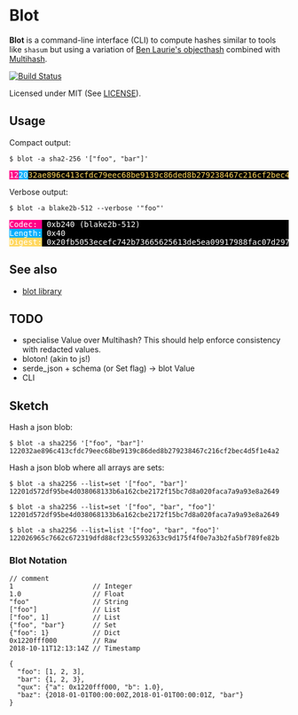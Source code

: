 # Blot

**Blot** is a command-line interface (CLI) to compute hashes similar to tools
like `shasum` but using a variation of [Ben Laurie's
objecthash](https://github.com/benlaurie/objecthash) combined with
[Multihash](https://github.com/multiformats/multihash).

[![Build Status](https://www.travis-ci.org/arnau/blot.svg?branch=master)](https://www.travis-ci.org/arnau/blot)

Licensed under MIT (See [LICENSE](./LICENSE)).


## Usage

Compact output:

```
$ blot -a sha2-256 '["foo", "bar"]'
```

<pre style="background-color: #000; font-family: monospace; color: #fff">
<span style="background-color: #ff0087">12</span><span style="background-color: #00afff">20</span><span style="color: #ffd75f">32ae896c413cfdc79eec68be9139c86ded8b279238467c216cf2bec4d5f1e4a2</span>
</pre>

Verbose output:

```
$ blot -a blake2b-512 --verbose '"foo"'
```

<pre style="background-color: #000; font-family: monospace; color: #fff">
<span style="background-color: #ff0087">Codec: </span> 0xb240 (blake2b-512)
<span style="background-color: #00afff">Length:</span> 0x40
<span style="background-color: #ffd75f">Digest:</span> 0x20fb5053ecefc742b73665625613de5ea09917988fac07d2977ece1c9bebb1aa0e5dfe8e3f2ae7b30ac3b97fac511a4745d71f5d4dbb211d69d06b34fb031e60
</pre>


## See also

* [blot library](blot-lib)

## TODO

* specialise Value over Multihash? This should help enforce consistency with
  redacted values.
* bloton! (akin to js!)
* serde_json + schema (or Set flag) -> blot Value
* CLI


## Sketch

Hash a json blob:

```
$ blot -a sha2256 '["foo", "bar"]'
122032ae896c413cfdc79eec68be9139c86ded8b279238467c216cf2bec4d5f1e4a2
```

Hash a json blob where all arrays are sets:

```
$ blot -a sha2256 --list=set '["foo", "bar"]'
12201d572df95be4d038068133b6a162cbe2172f15bc7d8a020faca7a9a93e8a2649
```

```
$ blot -a sha2256 --list=set '["foo", "bar", "foo"]'
12201d572df95be4d038068133b6a162cbe2172f15bc7d8a020faca7a9a93e8a2649
```

```
$ blot -a sha2256 --list=list '["foo", "bar", "foo"]'
122026965c7662c672319dfd88cf23c55932633c9d175f4f0e7a3b2fa5bf789fe82b
```


### Blot Notation

```
// comment
1                    // Integer
1.0                  // Float
"foo"                // String
["foo"]              // List
["foo", 1]           // List
{"foo", "bar"}       // Set
{"foo": 1}           // Dict
0x1220fff000         // Raw
2018-10-11T12:13:14Z // Timestamp

{
  "foo": [1, 2, 3],
  "bar": {1, 2, 3},
  "qux": {"a": 0x1220fff000, "b": 1.0},
  "baz": {2018-01-01T00:00:00Z,2018-01-01T00:00:01Z, "bar"}
}
```
